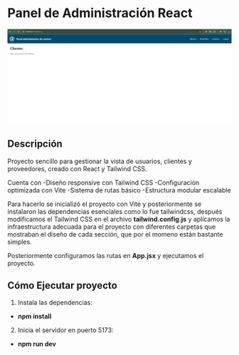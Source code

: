 # Panel de Administración React

![Vista previa del proyecto](./imagenVista/vista.png)

## Descripción
Proyecto sencillo para gestionar la vista de usuarios, clientes y proveedores, creado con React y Tailwind CSS.

Cuenta con 
-Diseño responsive con Tailwind CSS
-Configuración optimizada con Vite
-Sistema de rutas básico
-Estructura modular escalable



Para hacerlo se inicializó el proyecto con Vite y posteriormente se instalaron las dependencias esenciales como lo fue tailwindcss, después modificamos el Tailwind CSS en el archivo **tailwind.config.js** y aplicamos la infraestructura adecuada para el proyecto con diferentes carpetas que mostraban el diseño de cada sección, que por el momeno están bastante simples.

Posteriormente configuramos las rutas en **App.jsx** y ejecutamos el proyecto.

## Cómo Ejecutar proyecto
1. Instala las dependencias:
- **npm install**

2. Inicia el servidor en puerto 5173:
- **npm run dev**
